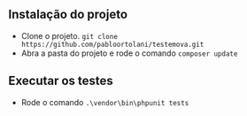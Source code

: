 ## Instalação do projeto
- Clone o projeto. `git clone https://github.com/pabloortolani/testemova.git`
- Abra a pasta do projeto e rode o comando `composer update`

## Executar os testes
- Rode o comando `.\vendor\bin\phpunit tests`
